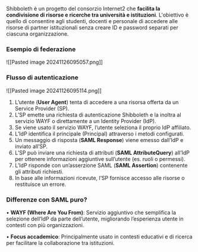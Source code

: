 Shibboleth è un progetto del consorzio Internet2 che **facilita la condivisione di risorse e ricerche tra università e istituzioni**.
L'obiettivo è quello di consentire agli studenti, docenti e personale di accedere alle risorse di partner istituzionali senza creare ID e password separati per ciascuna organizzazione.

### Esempio di federazione

![[Pasted image 20241126095057.png]]
### Flusso di autenticazione

![[Pasted image 20241126095114.png]]

1. L’utente (**User Agent**) tenta di accedere a una risorsa offerta da un Service Provider (SP).
2. L’SP emette una richiesta di autenticazione Shibboleth e la inoltra al servizio WAYF o direttamente a un Identity Provider (IdP).
3. Se viene usato il servizio WAYF, l’utente seleziona il proprio IdP affiliato.
4. L’IdP identifica il principale (Principal) attraverso i metodi configurati.
5. Un messaggio di risposta (**SAML Response**) viene emesso dall’IdP e inviato all’SP.
6. L’SP può inviare una richiesta di attributi (**SAML AttributeQuery**) all’IdP per ottenere informazioni aggiuntive sull’utente (es. ruoli o permessi).
7. L’IdP risponde con un’asserzione SAML (**SAML Assertion**) contenente gli attributi richiesti.
8. In base alle informazioni ricevute, l’SP fornisce accesso alle risorse o restituisce un errore.

### Differenze con SAML puro?

• **WAYF (Where Are You From)**:
	Servizio aggiuntivo che semplifica la selezione dell’IdP da parte dell’utente, migliorando l’esperienza utente in contesti con più organizzazioni.

• **Focus accademico**:
	Principalmente usato in contesti educativi e di ricerca per facilitare la collaborazione tra istituzioni.